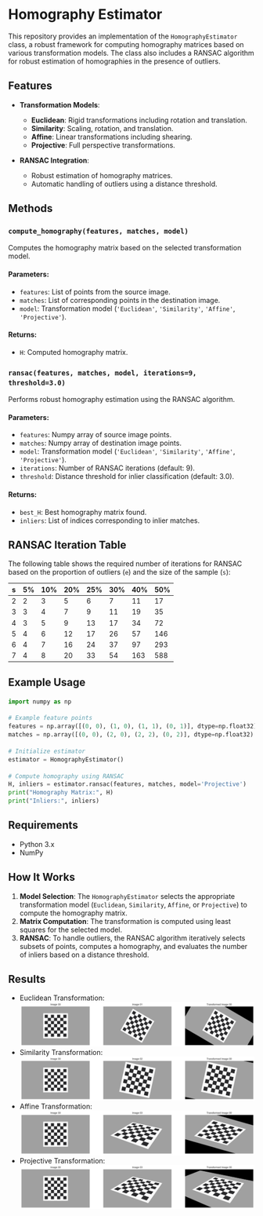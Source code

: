 # Homography Estimator

This repository provides an implementation of the `HomographyEstimator` class, a robust framework for computing homography matrices based on various transformation models. The class also includes a RANSAC algorithm for robust estimation of homographies in the presence of outliers.

## Features

- **Transformation Models**:

  - **Euclidean**: Rigid transformations including rotation and translation.
  - **Similarity**: Scaling, rotation, and translation.
  - **Affine**: Linear transformations including shearing.
  - **Projective**: Full perspective transformations.

- **RANSAC Integration**:

  - Robust estimation of homography matrices.
  - Automatic handling of outliers using a distance threshold.

## Methods

### `compute_homography(features, matches, model)`

Computes the homography matrix based on the selected transformation model.

#### Parameters:

- `features`: List of points from the source image.
- `matches`: List of corresponding points in the destination image.
- `model`: Transformation model (`'Euclidean'`, `'Similarity'`, `'Affine'`, `'Projective'`).

#### Returns:

- `H`: Computed homography matrix.

### `ransac(features, matches, model, iterations=9, threshold=3.0)`

Performs robust homography estimation using the RANSAC algorithm.

#### Parameters:

- `features`: Numpy array of source image points.
- `matches`: Numpy array of destination image points.
- `model`: Transformation model (`'Euclidean'`, `'Similarity'`, `'Affine'`, `'Projective'`).
- `iterations`: Number of RANSAC iterations (default: 9).
- `threshold`: Distance threshold for inlier classification (default: 3.0).

#### Returns:

- `best_H`: Best homography matrix found.
- `inliers`: List of indices corresponding to inlier matches.

## RANSAC Iteration Table

The following table shows the required number of iterations for RANSAC based on the proportion of outliers (`e`) and the size of the sample (`s`):

| s | 5% | 10% | 20% | 25% | 30% | 40% | 50% |
|---|-----|-----|-----|-----|-----|-----|-----|
| 2 |   2 |   3 |   5 |   6 |   7 |  11 |  17 |
| 3 |   3 |   4 |   7 |   9 |  11 |  19 |  35 |
| 4 |   3 |   5 |   9 |  13 |  17 |  34 |  72 |
| 5 |   4 |   6 |  12 |  17 |  26 |  57 | 146 |
| 6 |   4 |   7 |  16 |  24 |  37 |  97 | 293 |
| 7 |   4 |   8 |  20 |  33 |  54 | 163 | 588 |

## Example Usage

```python
import numpy as np

# Example feature points
features = np.array([(0, 0), (1, 0), (1, 1), (0, 1)], dtype=np.float32)
matches = np.array([(0, 0), (2, 0), (2, 2), (0, 2)], dtype=np.float32)

# Initialize estimator
estimator = HomographyEstimator()

# Compute homography using RANSAC
H, inliers = estimator.ransac(features, matches, model='Projective')
print("Homography Matrix:", H)
print("Inliers:", inliers)
```

## Requirements

- Python 3.x
- NumPy

## How It Works

1. **Model Selection**: The `HomographyEstimator` selects the appropriate transformation model (`Euclidean`, `Similarity`, `Affine`, or `Projective`) to compute the homography matrix.
2. **Matrix Computation**: The transformation is computed using least squares for the selected model.
3. **RANSAC**: To handle outliers, the RANSAC algorithm iteratively selects subsets of points, computes a homography, and evaluates the number of inliers based on a distance threshold.

## Results
- Euclidean Transformation:
  ![Euclidean Transformation](images/euclidean.png)
- Similarity Transformation:
  ![Similarity Transformation](images/similarity.png)
- Affine Transformation:
  ![Affine Transformation](images/affine.png)
- Projective Transformation:
  ![Projective Transformation](images/projective.png)